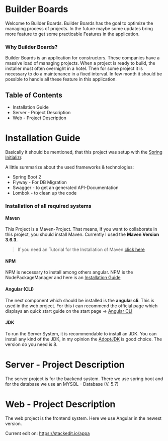# Builder Boards

Welcome to Builder Boards. Builder Boards has the goal to optimize the managing process of projects. In the future maybe some updates bring more feature to get some practicable Features in the application. 

### Why Builder Boards? 
Builder Boards is an application for constructors. These companies have a massive load of managing projects. When a project is ready to build, the installer must often overnight in a hotel. Then for some project it is necessary to do a maintenance in a fixed interval. In few month it should be possible to handle all these feature in this application.

## Table of Contents
* Installation Guide
* Server - Project Description
* Web - Project Description

# Installation Guide
Basically it should be mentioned, that this project was setup with the [Spring Initializr]([https://start.spring.io/](https://start.spring.io/)).

A little summarize about the used frameworks & technologies:
* Spring Boot 2
* Flyway - For DB Migration
* Swagger - to get an generated API-Documentation
* Lombok - to clean up the code

### Installation of all required systems

#### Maven
This Project is a Maven-Project. That means, if you want to collaborate in this project, you should install Maven. Currently I used the **Maven Version 3.6.3.** 
> If you need an Tutorial for the Installation of Maven [click here]([https://maven.apache.org/install.html](https://maven.apache.org/install.html))

#### NPM 
NPM is necessary to install among others angular. NPM is the NodePackageManager and here is an [Installation Guide]([https://www.npmjs.com/get-npm](https://www.npmjs.com/get-npm))

#### Angular (CLI)
The next component which should be installed is the **angular cli**. This is used in the web project. For this i can recommend the official page which displays an quick start guide on the start page -> [Angular CLI]([https://cli.angular.io/](https://cli.angular.io/))

#### JDK
To run the Server System, it is recommendable to install an JDK. You can install any kind of the JDK, in my opinion the [AdoptJDK]([https://adoptopenjdk.net/](https://adoptopenjdk.net/)) is good choice. The version do you need is 8.

# Server - Project Description
The server project is for the backend system. There we use spring boot and for the database we use an MYSQL - Database (V. 5.7)

# Web - Project Description
The web project is the frontend system. Here we use Angular in the newest version.


Current edit on: https://stackedit.io/appa
